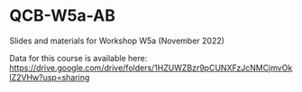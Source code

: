 # QCB-W5a-AB
Slides and materials for Workshop W5a (November 2022)

Data for this course is available here: https://drive.google.com/drive/folders/1HZUWZBzr9pCUNXFzJcNMCjmvOklZ2VHw?usp=sharing

